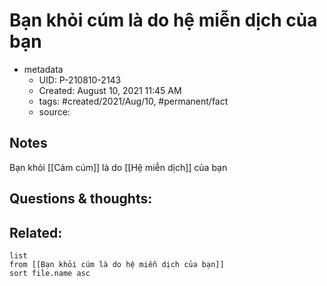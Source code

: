 # Bạn khỏi cúm là do hệ miễn dịch của bạn

- metadata
	- UID: P-210810-2143
	- Created: August 10, 2021 11:45 AM
	- tags: #created/2021/Aug/10, #permanent/fact 
	- source: 

## Notes
Bạn khỏi [[Cảm cúm]] là do [[Hệ miễn dịch]] của bạn

## Questions & thoughts:

## Related:
```dataview
list
from [[Bạn khỏi cúm là do hệ miễn dịch của bạn]]
sort file.name asc
```
